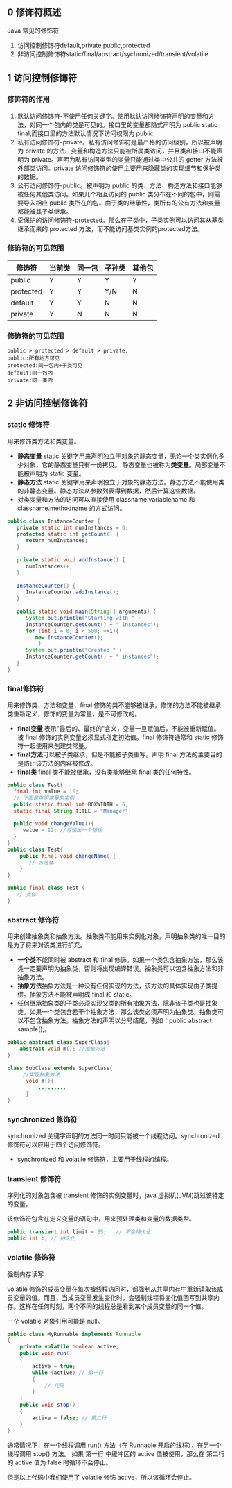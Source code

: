 
## 0 修饰符概述
Java 常见的修饰符

1. 访问控制修饰符default,private,public,protected
2. 非访问控制修饰符static/final/abstract/sychronized/transient/volatile

## 1 访问控制修饰符

### 修饰符的作用
1. 默认访问修饰符-不使用任何关键字。使用默认访问修饰符声明的变量和方法，对同一个包内的类是可见的。接口里的变量都隐式声明为 public static final,而接口里的方法默认情况下访问权限为 public
2. 私有访问修饰符-private。私有访问修饰符是最严格的访问级别，所以被声明为 private 的方法、变量和构造方法只能被所属类访问，并且类和接口不能声明为 private。声明为私有访问类型的变量只能通过类中公共的 getter 方法被外部类访问。private 访问修饰符的使用主要用来隐藏类的实现细节和保护类的数据。
3. 公有访问修饰符-public。被声明为 public 的类、方法、构造方法和接口能够被任何其他类访问。如果几个相互访问的 public 类分布在不同的包中，则需要导入相应 public 类所在的包。由于类的继承性，类所有的公有方法和变量都能被其子类继承。
4. 受保护的访问修饰符-protected。那么在子类中，子类实例可以访问其从基类继承而来的 protected 方法，而不能访问基类实例的protected方法。


### 修饰符的可见范围

| 修饰符       | 当前类 | 同一包 | 子孙类 | 其他包 |
|-----------|-----|------|----------|-----|
| public    | Y   | Y    | Y        | Y   |
| protected | Y   | Y    | Y/N  | N   |
| default   | Y   | Y    | N        | N   |
| private   | Y   | N    | N        | N   |



### 修饰符的可见范围
```
public > protected > default > private.
public:所有地方可见
protected:同一包内+子类可见
default:同一包内
private:同一类内
```

## 2 非访问控制修饰符

### static 修饰符

用来修饰类方法和类变量。
* **静态变量** static 关键字用来声明独立于对象的静态变量，无论一个类实例化多少对象，它的静态变量只有一份拷贝。 静态变量也被称为**类变量**。局部变量不能被声明为 static 变量。
* **静态方法** static 关键字用来声明独立于对象的静态方法。静态方法不能使用类的非静态变量。静态方法从参数列表得到数据，然后计算这些数据。
* 对类变量和方法的访问可以直接使用 classname.variablename 和 classname.methodname 的方式访问。

```java
public class InstanceCounter {
   private static int numInstances = 0;
   protected static int getCount() {
      return numInstances;
   }
 
   private static void addInstance() {
      numInstances++;
   }
 
   InstanceCounter() {
      InstanceCounter.addInstance();
   }
 
   public static void main(String[] arguments) {
      System.out.println("Starting with " +
      InstanceCounter.getCount() + " instances");
      for (int i = 0; i < 500; ++i){
         new InstanceCounter();
          }
      System.out.println("Created " +
      InstanceCounter.getCount() + " instances");
   }
}
```


### final修饰符
用来修饰类、方法和变量，final 修饰的类不能够被继承，修饰的方法不能被继承类重新定义，修饰的变量为常量，是不可修改的。
* **final变量** 表示"最后的、最终的"含义，变量一旦赋值后，不能被重新赋值。被 final 修饰的实例变量必须显式指定初始值。final 修饰符通常和 static 修饰符一起使用来创建类常量。
* **final方法**可以被子类继承，但是不能被子类重写。声明 final 方法的主要目的是防止该方法的内容被修改。
* **final类** final 类不能被继承，没有类能够继承 final 类的任何特性。
```java
public class Test{
  final int value = 10;
  // 下面是声明常量的实例
  public static final int BOXWIDTH = 6;
  static final String TITLE = "Manager";
 
  public void changeValue(){
     value = 12; //将输出一个错误
  }
}
public class Test{
    public final void changeName(){
       // 方法体
    }
}

public final class Test {
   // 类体
}
```

### abstract 修饰符
用来创建抽象类和抽象方法。抽象类不能用来实例化对象，声明抽象类的唯一目的是为了将来对该类进行扩充。


* **一个类**不能同时被 abstract 和 final 修饰。如果一个类包含抽象方法，那么该类一定要声明为抽象类，否则将出现编译错误。抽象类可以包含抽象方法和非抽象方法。
* **抽象方法**抽象方法是一种没有任何实现的方法，该方法的具体实现由子类提供。抽象方法不能被声明成 final 和 static。
* 任何继承抽象类的子类必须实现父类的所有抽象方法，除非该子类也是抽象类。如果一个类包含若干个抽象方法，那么该类必须声明为抽象类。抽象类可以不包含抽象方法。抽象方法的声明以分号结尾，例如：public abstract sample();。
```java
public abstract class SuperClass{
    abstract void m(); //抽象方法
}
 
class SubClass extends SuperClass{
     //实现抽象方法
      void m(){
          .........
      }
}
```


### synchronized 修饰符

synchronized 关键字声明的方法同一时间只能被一个线程访问。synchronized 修饰符可以应用于四个访问修饰符。
* synchronized 和 volatile 修饰符，主要用于线程的编程。


### transient 修饰符

序列化的对象包含被 transient 修饰的实例变量时，java 虚拟机(JVM)跳过该特定的变量。

该修饰符包含在定义变量的语句中，用来预处理类和变量的数据类型。

```java
public transient int limit = 55;   // 不会持久化
public int b; // 持久化
```

### volatile 修饰符
强制内存读写

volatile 修饰的成员变量在每次被线程访问时，都强制从共享内存中重新读取该成员变量的值。而且，当成员变量发生变化时，会强制线程将变化值回写到共享内存。这样在任何时刻，两个不同的线程总是看到某个成员变量的同一个值。

一个 volatile 对象引用可能是 null。

```java
public class MyRunnable implements Runnable
{
    private volatile boolean active;
    public void run()
    {
        active = true;
        while (active) // 第一行
        {
            // 代码
        }
    }
    public void stop()
    {
        active = false; // 第二行
    }
}
```

通常情况下，在一个线程调用 run() 方法（在 Runnable 开启的线程），在另一个线程调用 stop() 方法。 如果 第一行 中缓冲区的 active 值被使用，那么在 第二行 的 active 值为 false 时循环不会停止。

但是以上代码中我们使用了 volatile 修饰 active，所以该循环会停止。
